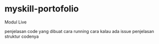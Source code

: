 # myskill-portofolio
Modul Live

penjelasan code yang dibuat
cara running
cara kalau ada issue
penjelasan struktur codenya
